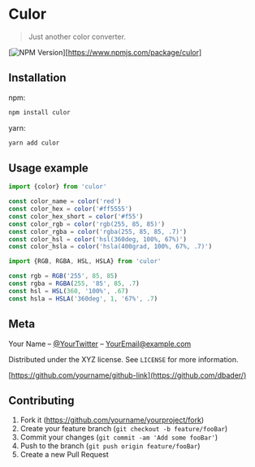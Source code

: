 # Culor
> Just another color converter.

[![NPM Version][npm-image]][https://www.npmjs.com/package/culor]

## Installation

npm:

```sh
npm install culor
```

yarn:

```sh
yarn add culor
```

## Usage example

```js
import {color} from 'culor'

const color_name = color('red')
const color_hex = color('#ff5555')
const color_hex_short = color('#f55')
const color_rgb = color('rgb(255, 85, 85)')
const color_rgba = color('rgba(255, 85, 85, .7)')
const color_hsl = color('hsl(360deg, 100%, 67%)')
const color_hsla = color('hsla(400grad, 100%, 67%, .7)')
```

```js
import {RGB, RGBA, HSL, HSLA} from 'culor'

const rgb = RGB('255', 85, 85)
const rgba = RGBA(255, '85', 85, .7)
const hsl = HSL(360, '100%', .67)
const hsla = HSLA('360deg', 1, '67%', .7)
```

## Meta

Your Name – [@YourTwitter](https://twitter.com/dbader_org) – YourEmail@example.com

Distributed under the XYZ license. See ``LICENSE`` for more information.

[https://github.com/yourname/github-link](https://github.com/dbader/)

## Contributing

1. Fork it (<https://github.com/yourname/yourproject/fork>)
2. Create your feature branch (`git checkout -b feature/fooBar`)
3. Commit your changes (`git commit -am 'Add some fooBar'`)
4. Push to the branch (`git push origin feature/fooBar`)
5. Create a new Pull Request

<!-- Markdown link & img dfn's -->
[npm-image]: https://img.shields.io/npm/v/datadog-metrics.svg?style=flat-square
[npm-url]: https://npmjs.org/package/datadog-metrics
[npm-downloads]: https://img.shields.io/npm/dm/datadog-metrics.svg?style=flat-square
[travis-image]: https://img.shields.io/travis/dbader/node-datadog-metrics/master.svg?style=flat-square
[travis-url]: https://travis-ci.org/dbader/node-datadog-metrics
[wiki]: https://github.com/yourname/yourproject/wiki
